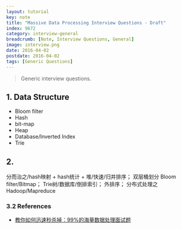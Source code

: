 ```yaml
---
layout: tutorial
key: note
title: "Massive Data Processing Interview Questions - Draft"
index: 9672
category: interview-general
breadcrumb: [Note, Interview Questions, General]
image: interview.png
date: 2016-04-02
postdate: 2016-04-02
tags: [Generic Questions]
---
```


> Generic interview questions.

## 1. Data Structure
* Bloom filter
* Hash
* bit-map
* Heap
* Database/Inverted Index
* Trie

## 2.
分而治之/hash映射 + hash统计 + 堆/快速/归并排序；
双层桶划分
Bloom filter/Bitmap；
Trie树/数据库/倒排索引；
外排序；
分布式处理之Hadoop/Mapreduce

### 3.2 References
* [教你如何迅速秒杀掉：99%的海量数据处理面试题](https://blog.csdn.net/v_july_v/article/details/7382693)
